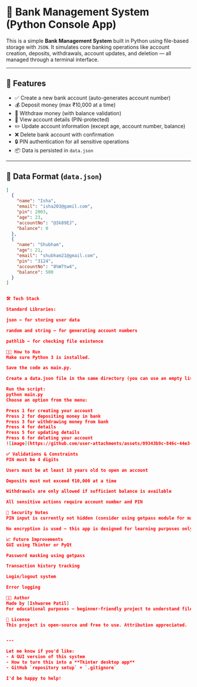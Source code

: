 # 🏦 Bank Management System (Python Console App)

This is a simple **Bank Management System** built in Python using file-based storage with `JSON`. It simulates core banking operations like account creation, deposits, withdrawals, account updates, and deletion — all managed through a terminal interface.

---

## 🚀 Features

- ✅ Create a new bank account (auto-generates account number)
- 💰 Deposit money (max ₹10,000 at a time)
- 💸 Withdraw money (with balance validation)
- 👤 View account details (PIN-protected)
- ✏️ Update account information (except age, account number, balance)
- ❌ Delete bank account with confirmation
- 🔒 PIN authentication for all sensitive operations
- 📦 Data is persisted in `data.json`

---

## 📁 Data Format (`data.json`)

```json
[
  {
    "name": "Isha",
    "email": "isha203@gamil.com",
    "pin": 2003,
    "age": 23,
    "accountNo": "@3k89EJ",
    "balance": 0
  },
  {
    "name": "Shubham",
    "age": 21,
    "email": "shubham21@gmail.com",
    "pin": "3124",
    "accountNo": "8%W7tw4",
    "balance": 500
  }
]


🛠️ Tech Stack

Standard Libraries:

json – for storing user data

random and string – for generating account numbers

pathlib – for checking file existence

🧑‍💻 How to Run
Make sure Python 3 is installed.

Save the code as main.py.

Create a data.json file in the same directory (you can use an empty list []).

Run the script:
python main.py
Choose an option from the menu:

Press 1 for creating your account
Press 2 for depositing money in bank
Press 3 for withdrawing money from bank
Press 4 for details
Press 5 for updating details
Press 6 for deleting your account
![image](https://github.com/user-attachments/assets/09343b9c-846c-44e3-94ac-2e16e19128a5)

✅ Validations & Constraints
PIN must be 4 digits

Users must be at least 18 years old to open an account

Deposits must not exceed ₹10,000 at a time

Withdrawals are only allowed if sufficient balance is available

All sensitive actions require account number and PIN

🔐 Security Notes
PIN input is currently not hidden (consider using getpass module for masking in future versions)

No encryption is used — this app is designed for learning purposes only

📈 Future Improvements
GUI using Tkinter or PyQt

Password masking using getpass

Transaction history tracking

Login/logout system

Error logging

🧑‍🎓 Author
Made by [Ishwaree Patil]
For educational purposes — beginner-friendly project to understand file handling and basic OOP in Python.

📝 License
This project is open-source and free to use. Attribution appreciated.


---

Let me know if you'd like:
- A GUI version of this system
- How to turn this into a **Tkinter desktop app**
- GitHub `repository setup` + `.gitignore`

I'd be happy to help!











